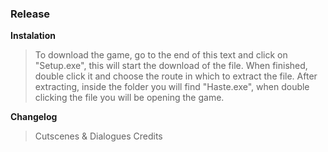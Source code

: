 ### Release

**Instalation**
>To download the game, go to the end of this text and click on "Setup.exe", this will start the download of the file. When finished, double click it and choose the route in which to extract the file. After extracting, inside the folder you will find "Haste.exe", when double clicking the file you will be opening the game.

**Changelog**
>Cutscenes & Dialogues
>Credits